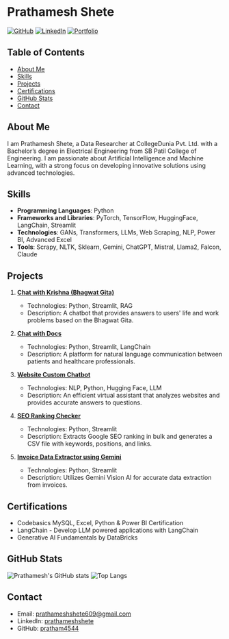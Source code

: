 # Prathamesh Shete

[![GitHub](https://img.shields.io/badge/GitHub-pratham4544-green)](https://github.com/pratham4544)
[![LinkedIn](https://img.shields.io/badge/LinkedIn-prathameshshete-blue)](https://www.linkedin.com/in/prathameshshete/)
[![Portfolio](https://img.shields.io/badge/Portfolio-pratham4544.github.io-yellow)](https://pratham4544.github.io/portfolio/)

## Table of Contents
- [About Me](#about-me)
- [Skills](#skills)
- [Projects](#projects)
- [Certifications](#certifications)
- [GitHub Stats](#github-stats)
- [Contact](#contact)

## About Me
I am Prathamesh Shete, a Data Researcher at CollegeDunia Pvt. Ltd. with a Bachelor’s degree in Electrical Engineering from SB Patil College of Engineering. I am passionate about Artificial Intelligence and Machine Learning, with a strong focus on developing innovative solutions using advanced technologies.

## Skills
- **Programming Languages**: Python
- **Frameworks and Libraries**: PyTorch, TensorFlow, HuggingFace, LangChain, Streamlit
- **Technologies**: GANs, Transformers, LLMs, Web Scraping, NLP, Power BI, Advanced Excel
- **Tools**: Scrapy, NLTK, Sklearn, Gemini, ChatGPT, Mistral, Llama2, Falcon, Claude

## Projects
1. **[Chat with Krishna (Bhagwat Gita)](https://chat-with-gita.streamlit.app/)**
   - Technologies: Python, Streamlit, RAG
   - Description: A chatbot that provides answers to users' life and work problems based on the Bhagwat Gita.

2. **[Chat with Docs](https://chat-with-docss.streamlit.app/)**
   - Technologies: Python, Streamlit, LangChain
   - Description: A platform for natural language communication between patients and healthcare professionals.

3. **[Website Custom Chatbot](https://huggingface.co/spaces/edjdhug3/chatbot_3)**
   - Technologies: NLP, Python, Hugging Face, LLM
   - Description: An efficient virtual assistant that analyzes websites and provides accurate answers to questions.

4. **[SEO Ranking Checker](https://gogle-seo-rank-checker.streamlit.app/)**
   - Technologies: Python, Streamlit
   - Description: Extracts Google SEO ranking in bulk and generates a CSV file with keywords, positions, and links.

5. **[Invoice Data Extractor using Gemini](https://invoice-data-extractor1.streamlit.app/)**
   - Technologies: Python, Streamlit
   - Description: Utilizes Gemini Vision AI for accurate data extraction from invoices.

## Certifications
- Codebasics MySQL, Excel, Python & Power BI Certification
- LangChain - Develop LLM powered applications with LangChain
- Generative AI Fundamentals by DataBricks

## GitHub Stats
![Prathamesh's GitHub stats](https://github-readme-stats.vercel.app/api?username=pratham4544&show_icons=true&theme=radical)
![Top Langs](https://github-readme-stats.vercel.app/api/top-langs/?username=pratham4544&layout=compact&theme=radical)

## Contact
- Email: prathameshshete609@gmail.com
- LinkedIn: [prathameshshete](https://www.linkedin.com/in/prathameshshete/)
- GitHub: [pratham4544](https://github.com/pratham4544)
